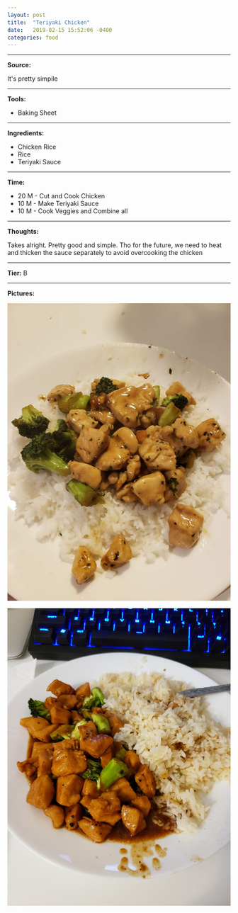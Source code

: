 ```yaml
---
layout: post
title:  "Teriyaki Chicken"
date:   2019-02-15 15:52:06 -0400
categories: food
---
```

<hr />

<b>Source:</b>

It's pretty simpile

<hr />

<b>Tools:</b>

<ul>
    <li>Baking Sheet</li>
</ul>

<hr />

<b>Ingredients:</b>

<ul>
    <li>Chicken Rice</li>
    <li>Rice</li>
    <li>Teriyaki Sauce</li>
    </ul>
</ul>

<hr />

<b>Time:</b> 

<ul>
    <li>20 M - Cut and Cook Chicken</li>
    <li>10 M - Make Teriyaki Sauce</li>
    <li>10 M - Cook Veggies and Combine all</li>
</ul>

<hr />

<b>Thoughts:</b>

Takes alright. Pretty good and simple. Tho for the future, we need to heat and thicken the sauce separately to avoid overcooking the chicken

<hr />

<b>Tier:</b> B

<hr />

<b>Pictures:</b> 

![chicken-1](/assets/images/chicken-teriyaki-1.jpg)

![chicken-1](/assets/images/chicken-teriyaki-2.jpg)